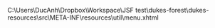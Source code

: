 C:\Users\DucAnh\Dropbox\Workspace\JSF test\dukes-forest\dukes-resources\src\META-INF\resources\util\menu.xhtml
